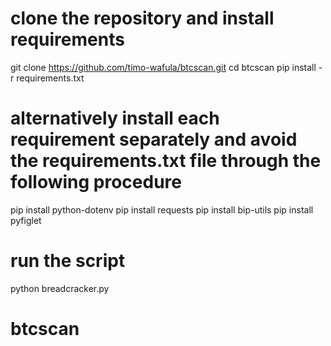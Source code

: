 # clone the repository and install requirements
git clone https://github.com/timo-wafula/btcscan.git
cd btcscan
pip install -r requirements.txt
# alternatively install each requirement separately and avoid the requirements.txt file through the following procedure
pip install python-dotenv
pip install requests
pip install bip-utils
pip install pyfiglet
# run the script
python breadcracker.py
# btcscan
